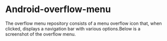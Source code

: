 # Android-overflow-menu
The overflow menu repository consists of a menu overflow icon that, when clicked, displays a navigation bar with various options.Below is a screenshot of the overflow menu.
